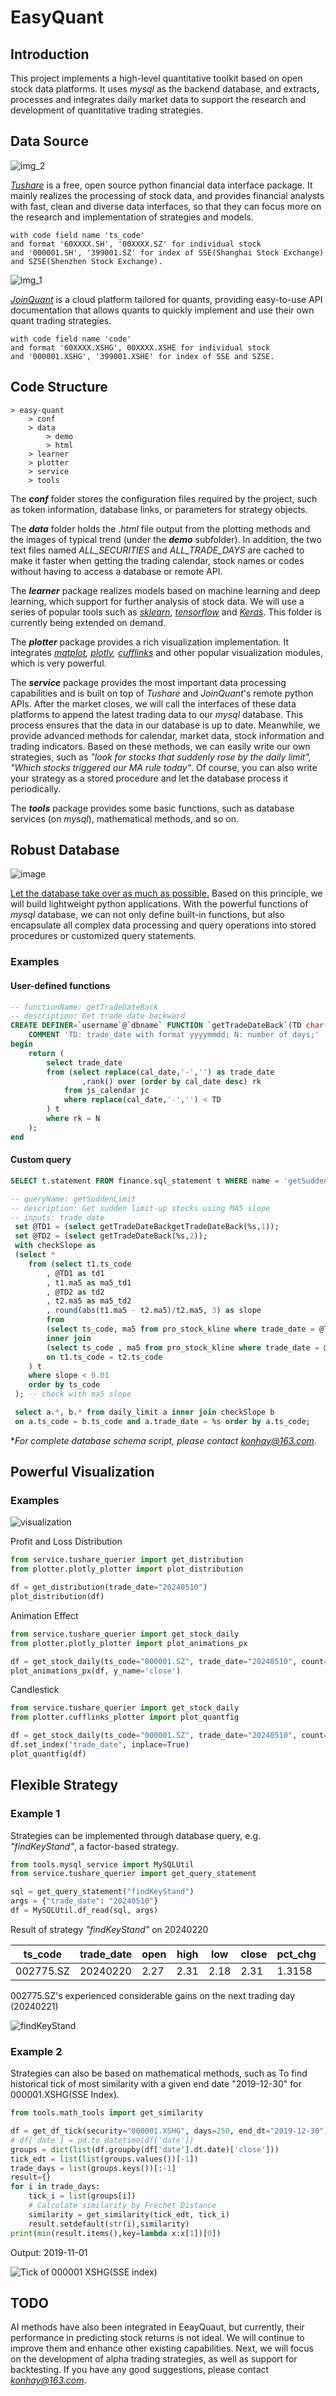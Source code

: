 # EasyQuant
## Introduction

This project implements a high-level quantitative toolkit based on open stock data platforms. It uses *mysql* as the backend database, and extracts, processes and integrates daily market data to support the research and development of quantitative trading strategies.

## Data Source
![img_2](https://github.com/konhay/easy-quant/assets/26830433/52862d6a-e117-4bff-8b65-d33800b83b01)

[*Tushare*](https://www.tushare.pro/) is a free, open source python financial data interface package. It mainly realizes the processing of stock data, and provides financial analysts with fast, clean and diverse data interfaces, so that they can focus more on the research and implementation of strategies and models.

    with code field name 'ts_code'
    and format '60XXXX.SH', '00XXXX.SZ' for individual stock
    and '000001.SH', '399001.SZ' for index of SSE(Shanghai Stock Exchange) and SZSE(Shenzhen Stock Exchange).

![img_1](https://github.com/konhay/easy-quant/assets/26830433/9d985640-776f-48aa-926d-00a65f16fdaf)

[*JoinQuant*](https://www.joinquant.com/) is a cloud platform tailored for quants, providing easy-to-use API documentation that allows quants to quickly implement and use their own quant trading strategies.

    with code field name 'code' 
    and format '60XXXX.XSHG', 00XXXX.XSHE for individual stock
    and '000001.XSHG', '399001.XSHE' for index of SSE and SZSE.

## Code Structure
    > easy-quant
        > conf 
        > data 
            > demo 
            > html
        > learner 
        > plotter 
        > service 
        > tools 

The ***conf*** folder stores the configuration files required by the project, such as token information, database links, or parameters for strategy objects.

The ***data*** folder holds the *.html* file output from the plotting methods and the images of typical trend (under the ***demo*** subfolder). In addition, the two text files named *ALL_SECURITIES* and *ALL_TRADE_DAYS* are cached to make it faster when getting the trading calendar, stock names or codes without having to access a database or remote API.

The ***learner*** package realizes models based on machine learning and deep learning, which support for further analysis of stock data. We will use a series of popular tools such as *[sklearn](https://github.com/scikit-learn/scikit-learn)*, *[tensorflow](https://github.com/tensorflow/)* and *[Keras](https://keras.io/)*. This folder is currently being extended on demand.

The ***plotter*** package provides a rich visualization implementation. It integrates *[matplot](https://matplotlib.org/), [plotly](https://github.com/plotly), [cufflinks](https://github.com/santosjorge/cufflinks)* and other popular visualization modules, which is very powerful.

The ***service*** package provides the most important data processing capabilities and is built on top of *Tushare* and *JoinQuant*'s remote python APIs. After the market closes, we will call the interfaces of these data platforms to append the latest trading data to our *mysql* database. This process ensures that the data in our database is up to date. Meanwhile, we provide advanced methods for calendar, market data, stock information and trading indicators. Based on these methods, we can easily write our own strategies, such as *"look for stocks that suddenly rose by the daily limit", "Which stocks triggered our MA rule today"*. Of course, you can also write your strategy as a stored procedure and let the database process it periodically.

The ***tools*** package provides some basic functions, such as database services (on *mysql*), mathematical methods, and so on.

## Robust Database
![image](https://github.com/konhay/easy-quant/assets/26830433/fa6fc289-e136-4804-a49c-c405ac5c1893)

<u>Let the database take over as much as possible.</u> Based on this principle, we will build lightweight python applications. With the powerful functions of *mysql* database, we can not only define built-in functions, but also encapsulate all complex data processing and query operations into stored procedures or customized query statements.

### Examples
#### User-defined functions

```sql
-- functionName: getTradeDateBack
-- description: Get trade date backward
CREATE DEFINER=`username`@`dbname` FUNCTION `getTradeDateBack`(TD char(8), N int) RETURNS char(8) CHARSET utf8mb3
    COMMENT 'TD: trade_date with format yyyymmdd; N: number of days;'
begin 
    return (
		select trade_date  
		from (select replace(cal_date,'-','') as trade_date
				,rank() over (order by cal_date desc) rk 
			from js_calendar jc 
			where replace(cal_date,'-','') < TD
		) t 
		where rk = N
	);
end
```

#### Custom query

```sql
SELECT t.statement FROM finance.sql_statement t WHERE name = 'getSuddenLimit' AND 'version=1.0';
```

```sql
-- queryName: getSuddenLimit 
-- description: Get sudden limit-up stocks using MA5 slope
-- inputs: trade_date
 set @TD1 = (select getTradeDateBackgetTradeDateBack(%s,1));
 set @TD2 = (select getTradeDateBack(%s,2));
 with checkSlope as 
 (select *  
 	from (select t1.ts_code
 		, @TD1 as td1 
 		, t1.ma5 as ma5_td1
 		, @TD2 as td2 
 		, t2.ma5 as ma5_td2
 		, round(abs(t1.ma5 - t2.ma5)/t2.ma5, 3) as slope
 		from 
 		(select ts_code, ma5 from pro_stock_kline where trade_date = @TD1) t1 
 		inner join 
 		(select ts_code , ma5 from pro_stock_kline where trade_date = @TD2) t2 
 		on t1.ts_code = t2.ts_code
 	) t 
 	where slope < 0.01 
 	order by ts_code
 ); -- check with ma5 slope

 select a.*, b.* from daily_limit a inner join checkSlope b
 on a.ts_code = b.ts_code and a.trade_date = %s order by a.ts_code;
```

**For complete database schema script, please contact konhay@163.com*.

## Powerful Visualization

### Examples
![visualization](https://github.com/konhay/easy-quant/assets/26830433/aca97d16-e48b-4f1e-ab21-9e208777d35b)

Profit and Loss Distribution

```python
from service.tushare_querier import get_distribution
from plotter.plotly_plotter import plot_distribution

df = get_distribution(trade_date="20240510")
plot_distribution(df)
```

Animation Effect

```python
from service.tushare_querier import get_stock_daily
from plotter.plotly_plotter import plot_animations_px

df = get_stock_daily(ts_code="000001.SZ", trade_date="20240510", count=120)
plot_animations_px(df, y_name='close')
```

Candlestick

```python
from service.tushare_querier import get_stock_daily
from plotter.cufflinks_plotter import plot_quantfig

df = get_stock_daily(ts_code="000001.SZ", trade_date="20240510", count=120)
df.set_index("trade_date", inplace=True)
plot_quantfig(df)
```

## Flexible Strategy

### Example 1

Strategies can be implemented through database query, e.g. *"findKeyStand"*, a factor-based strategy.

```python
from tools.mysql_service import MySQLUtil
from service.tushare_querier import get_query_statement

sql = get_query_statement("findKeyStand")
args = {"trade_date": "20240510"}
df = MySQLUtil.df_read(sql, args)
```

Result of strategy *"findKeyStand"* on 20240220

| ts_code   | trade_date | open | high | low  | close | pct_chg | ma5  | ma20 |
| --------- | ---------- | ---- | ---- | ---- | ----- | ------- | ---- | ---- |
| 002775.SZ | 20240220   | 2.27 | 2.31 | 2.18 | 2.31  | 1.3158  | 2.27 | 3.23 |

002775.SZ's experienced considerable gains on the next trading day (20240221)

![findKeyStand](https://github.com/konhay/easy-quant/assets/26830433/d0af1563-1bd8-4bd8-a2e1-1e620a04c6c1)

### Example 2

Strategies can also be based on mathematical methods, such as To find historical tick of most similarity with a given end date "2019-12-30" for 000001.XSHG(SSE Index).

```python
from tools.math_tools import get_similarity

df = get_df_tick(security="000001.XSHG", days=250, end_dt="2019-12-30")
# df['date'] = pd.to_datetime(df['date'])
groups = dict(list(df.groupby(df['date'].dt.date)['close']))
tick_edt = list(list(groups.values())[-1])
trade_days = list(groups.keys())[:-1]
result={}
for i in trade_days:
    tick_i = list(groups[i])
    # Calculate similarity by Frechet Distance
    similarity = get_similarity(tick_edt, tick_i)
    result.setdefault(str(i),similarity)
print(min(result.items(),key=lambda x:x[1])[0])
```

Output: 2019-11-01

![Tick of 000001 XSHG(SSE index)](https://github.com/konhay/easy-quant/assets/26830433/c39031a3-108c-4a3a-b5d1-5bc9587c99b2)

## TODO

AI methods have also been integrated in EeayQuaut, but currently, their performance in predicting stock returns is not ideal. We will continue to improve them and enhance other existing capabilities. Next, we will focus on the development of alpha trading strategies, as well as support for backtesting. If you have any good suggestions, please contact *konhay@163.com*.
